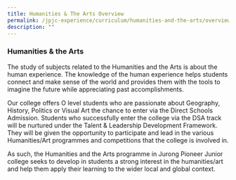 ```yaml
---
title: Humanities & The Arts Overview
permalink: /jpjc-experience/curriculum/humanities-and-the-arts/overview/
description: ""
---
```

### **Humanities & the Arts**
The study of subjects related to the Humanities and the Arts is about the human experience. The knowledge of the human experience helps students connect and make sense of the world and provides them with the tools to imagine the future while appreciating past accomplishments.

Our college offers O level students who are passionate about Geography, History, Politics or Visual Art the chance to enter via the Direct Schools Admission. Students who successfully enter the college via the DSA track will be nurtured under the Talent & Leadership Development Framework. They will be given the opportunity to participate and lead in the various Humanities/Art programmes and competitions that the college is involved in.

As such, the Humanities and the Arts programme in Jurong Pioneer Junior college seeks to develop in students a strong interest in the humanities/art and help them apply their learning to the wider local and global context.
